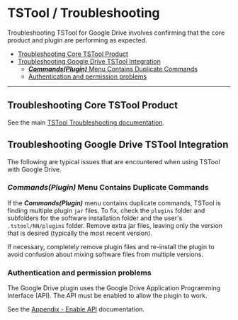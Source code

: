 # TSTool / Troubleshooting #

Troubleshooting TSTool for Google Drive involves confirming that the core product and plugin are performing as expected.

*   [Troubleshooting Core TSTool Product](#troubleshooting-core-tstool-product)
*   [Troubleshooting Google Drive TSTool Integration](#troubleshooting-google-drive-tstool-integration)
    +   [***Commands(Plugin)*** Menu Contains Duplicate Commands](#commandsplugin-menu-contains-duplicate-commands)
    +   [Authentication and permission problems](#authentication-and-permission-problems)

------------------

## Troubleshooting Core TSTool Product ##

See the main [TSTool Troubleshooting documentation](https://opencdss.state.co.us/tstool/latest/doc-user/troubleshooting/troubleshooting/).

## Troubleshooting Google Drive TSTool Integration ##

The following are typical issues that are encountered when using TSTool with Google Drive.

### ***Commands(Plugin)*** Menu Contains Duplicate Commands ###

If the ***Commands(Plugin)*** menu contains duplicate commands,
TSTool is finding multiple plugin `jar` files.
To fix, check the `plugins` folder and subfolders for the software installation folder
and the user's `.tstool/NN/plugins` folder.
Remove extra jar files, leaving only the version that is desired (typically the most recent version).

If necessary, completely remove plugin files and re-install the plugin to avoid confusion about mixing
software files from multiple versions.

### Authentication and permission problems ###

The Google Drive plugin uses the Google Drive Application Programming Interface (API).
The API must be enabled to allow the plugin to work.

See the [Appendix - Enable API](../appendix-enable-api/enable-api.md) documentation.
